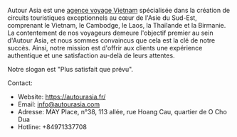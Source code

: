 Autour Asia est une [agence voyage Vietnam](https://autourasia.fr/contactez-nous.html) spécialisée dans la création de circuits touristiques exceptionnels au cœur de l'Asie du Sud-Est, comprenant le Vietnam, le Cambodge, le Laos, la Thaïlande et la Birmanie. La contentement de nos voyageurs demeure l'objectif premier au sein d'Autour Asia, et nous sommes convaincus que cela est la clé de notre succès. Ainsi, notre mission est d'offrir aux clients une expérience authentique et une satisfaction au-delà de leurs attentes.
 
Notre slogan est  "Plus satisfait que prévu".

Contact:
- Website: https://autourasia.fr/
- Email: info@autourasia.com
- Adresse: MAY Place, n°38, 113 allée, rue Hoang Cau, quartier de O Cho Dua
- Hotline: +84971337708
